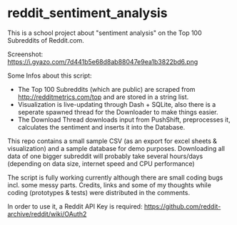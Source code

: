 # reddit_sentiment_analysis
This is a school project about "sentiment analysis" on the Top 100 Subreddits of Reddit.com.

Screenshot: https://i.gyazo.com/7d441b5e68d8ab88047e9ea1b3822bd6.png

Some Infos about this script:
- The Top 100 Subreddits (which are public) are scraped from http://redditmetrics.com/top and are stored in a string list.
- Visualization is live-updating through Dash + SQLite, also there is a seperate spawned thread for the Downloader to make things easier.
- The Download Thread downloads input from PushShift, preprocesses it, calculates the sentiment and inserts it into the Database.

This repo contains a small sample CSV (as an export for excel sheets & visualization) and a sample database for demo purposes.
Downloading all data of one bigger subreddit will probably take several hours/days (depending on data size, internet speed and CPU performance)

The script is fully working currently although there are small coding bugs incl. some messy parts.
Credits, links and some of my thoughts while coding (prototypes & tests) were distributed in the comments.

In order to use it, a Reddit API Key is required:
https://github.com/reddit-archive/reddit/wiki/OAuth2

